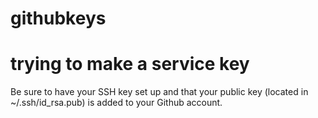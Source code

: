 # githubkeys
# trying to make a service key
Be sure to have your SSH key set up and that your public key (located in ~/.ssh/id_rsa.pub) is added to your Github account.
